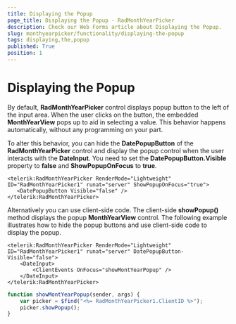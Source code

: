 ```yaml
---
title: Displaying the Popup
page_title: Displaying the Popup - RadMonthYearPicker
description: Check our Web Forms article about Displaying the Popup.
slug: monthyearpicker/functionality/displaying-the-popup
tags: displaying,the,popup
published: True
position: 1
---
```


# Displaying the Popup



By default, **RadMonthYearPicker** control displays popup button to the left of the input area. When the user clicks on the button, the embedded **MonthYearView** pops up to aid in selecting a value. This behavior happens automatically, without any programming on your part.

To alter this behavior, you can hide the **DatePopupButton** of the **RadMonthYearPicker** control and display the popup control when the user interacts with the **DateInput**. You need to set the **DatePopupButton.Visible** property to **false** and **ShowPopupOnFocus** to **true**.


````ASPNET
<telerik:RadMonthYearPicker RenderMode="Lightweight" ID="RadMonthYearPicker1" runat="server" ShowPopupOnFocus="true">
   <DatePopupButton Visible="false" />
</telerik:RadMonthYearPicker>
````


Alternatively you can use client-side code. The client-side **showPopup()** method displays the popup **MonthYearView** control. The following example illustrates how to hide the popup buttons and use client-side code to display the popup. 


````ASPNET
<telerik:RadMonthYearPicker RenderMode="Lightweight" ID="RadMonthYearPicker1" runat="server" DatePopupButton-Visible="false">
    <DateInput>
        <ClientEvents OnFocus="showMontYearPopup" />
    </DateInput>
</telerik:RadMonthYearPicker>
````
````JavaScript
function showMontYearPopup(sender, args) {
    var picker = $find("<%= RadMonthYearPicker1.ClientID %>");
    picker.showPopup();
}
````




